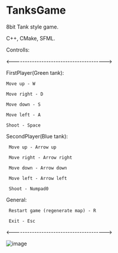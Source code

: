 # TanksGame

8bit Tank style game. 

C++, CMake, SFML.

Controlls:

<--------------------------------------->

  FirstPlayer(Green tank):
  
    Move up - W
    
    Move right - D
    
    Move down - S
    
    Move left - A
    
    Shoot - Space
    
    
  SecondPlayer(Blue tank):
  
     Move up - Arrow up
     
     Move right - Arrow right
     
     Move down - Arrow down
     
     Move left - Arrow left
     
     Shoot - Numpad0
     
   General:
   
     Restart game (regenerate map) - R
     
     Exit - Esc
   
<--------------------------------------->

![image](https://user-images.githubusercontent.com/99989412/223144068-7357fd95-8654-4bca-b069-259965602d04.png)
